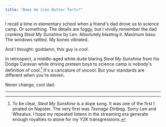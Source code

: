 ```yaml
---
title: "Does He Like Butter Tarts?"
---
```


I recall a time in elementary school when a friend's dad drove us to science camp. Or something. The details are foggy, but I vividly remember the dad cranking *Steal My Sunshine* by Len. Absolutely blasting it. Maximum bass. The windows rattled. My bones vibrated.

And I thought: goddamn, this guy is *cool*.

In retrospect, a middle-aged white dude blaring *Steal My Sunshine* from his Dodge Caravan while driving preteen boys to science camp is nobody's definition of cool.[^1] It's a caricature of uncool. But your standards are different when you're eleven.

Never change, cool dad.

---

[^1]: To be clear, *Steal My Sunshine* is a dope song. It was one of the first I pirated on Napster. The very first was *Teenage Dirtbag*. Sorry Len and Wheatus. I hope my repeated listens in the streaming era generate enough royalties to atone for my Y2K transgressions.
